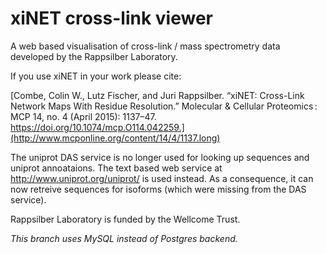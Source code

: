 xiNET cross-link viewer
================

A web based visualisation of cross-link / mass spectrometry data developed by the Rappsilber Laboratory.

If you use xiNET in your work please cite:

[Combe, Colin W., Lutz Fischer, and Juri Rappsilber. “xiNET: Cross-Link Network Maps With Residue Resolution.” Molecular & Cellular Proteomics : MCP 14, no. 4 (April 2015): 1137–47. https://doi.org/10.1074/mcp.O114.042259.](http://www.mcponline.org/content/14/4/1137.long)

The uniprot DAS service is no longer used for looking up sequences and uniprot annoataions. The text based web service at http://www.uniprot.org/uniprot/ is used instead.
As a consequence, it can now retreive sequences for isoforms (which were missing from the DAS service).

Rappsilber Laboratory is funded by the Wellcome Trust.


*This branch uses MySQL instead of Postgres backend.*

